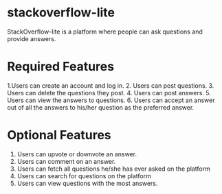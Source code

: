 # stackoverflow-lite
StackOverflow-lite is a platform where people can ask questions and provide answers. 

# Required Features
1.Users can create an account and log in. 
2. Users can post questions. 
3. Users can delete the questions they post. 
4. Users can post answers. 
5. Users can view the answers to questions. 
6. Users can accept an answer out of all the answers to his/her question as the preferred 
answer.  
 
# Optional Features
1. Users can upvote or downvote an answer. 
2. Users can comment on an answer. 
3. Users can fetch all questions he/she has ever asked on the platform 
4. Users can search for questions on the platform 
5. Users can view questions with the most answers. 
